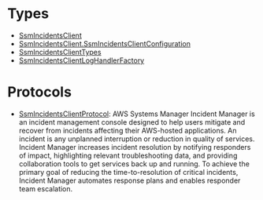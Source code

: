 # Types

  - [SsmIncidentsClient](/aws-sdk-swift/reference/0.x/AWSSSMIncidents/SsmIncidentsClient)
  - [SsmIncidentsClient.SsmIncidentsClientConfiguration](/aws-sdk-swift/reference/0.x/AWSSSMIncidents/SsmIncidentsClient_SsmIncidentsClientConfiguration)
  - [SsmIncidentsClientTypes](/aws-sdk-swift/reference/0.x/AWSSSMIncidents/SsmIncidentsClientTypes)
  - [SsmIncidentsClientLogHandlerFactory](/aws-sdk-swift/reference/0.x/AWSSSMIncidents/SsmIncidentsClientLogHandlerFactory)

# Protocols

  - [SsmIncidentsClientProtocol](/aws-sdk-swift/reference/0.x/AWSSSMIncidents/SsmIncidentsClientProtocol):
    AWS Systems Manager Incident Manager is an incident management console designed to help
    users mitigate and recover from incidents affecting their AWS-hosted applications. An incident
    is any unplanned interruption or reduction in quality of services.
    Incident Manager increases incident resolution by notifying responders of impact,
    highlighting relevant troubleshooting data, and providing collaboration tools to get services
    back up and running. To achieve the primary goal of reducing the time-to-resolution of
    critical incidents, Incident Manager automates response plans and enables responder team
    escalation.
